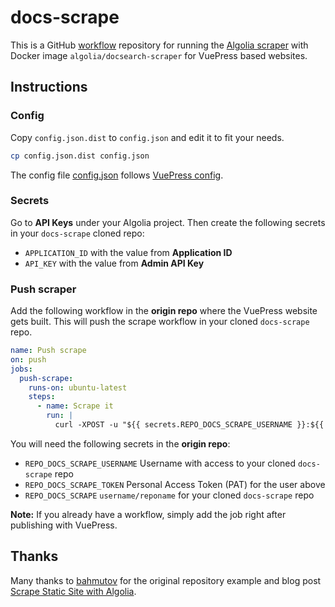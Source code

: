 # docs-scrape

This is a GitHub [workflow](.github/workflows/scrape.yml) repository for running the [Algolia scraper](https://docsearch.algolia.com/docs/run-your-own/) with Docker image `algolia/docsearch-scraper` for VuePress based websites.

## Instructions

### Config

Copy `config.json.dist` to `config.json` and edit it to fit your needs.

```sh
cp config.json.dist config.json
```

The config file [config.json](config.json) follows [VuePress config](https://github.com/algolia/docsearch-configs/blob/master/configs/vuepress.json).

### Secrets

Go to **API Keys** under your Algolia project. Then create the following secrets in your `docs-scrape` cloned repo:

- `APPLICATION_ID` with the value from **Application ID**
- `API_KEY` with the value from **Admin API Key**

### Push scraper

Add the following workflow in the **origin repo** where the VuePress website gets built. This will push the scrape workflow in your cloned `docs-scrape` repo.

```yaml
name: Push scrape
on: push
jobs:
  push-scrape:
    runs-on: ubuntu-latest
    steps:
      - name: Scrape it
        run: |
          curl -XPOST -u "${{ secrets.REPO_DOCS_SCRAPE_USERNAME }}:${{ secrets.REPO_DOCS_SCRAPE_TOKEN }}" -H "Accept: application/vnd.github.everest-preview+json" -H "Content-Type: application/json" https://api.github.com/repos/${{ secrets.REPO_DOCS_SCRAPE }}/dispatches --data '{"event_type": "push"}'
```

You will need the following secrets in the **origin repo**:

- `REPO_DOCS_SCRAPE_USERNAME` Username with access to your cloned `docs-scrape` repo
- `REPO_DOCS_SCRAPE_TOKEN` Personal Access Token (PAT) for the user above
- `REPO_DOCS_SCRAPE` `username/reponame` for your cloned `docs-scrape` repo

**Note:** If you already have a workflow, simply add the job right after publishing with VuePress.

## Thanks

Many thanks to [bahmutov](https://github.com/bahmutov) for the original repository example and blog post [Scrape Static Site with Algolia](https://glebbahmutov.com/blog/scrape-static-site-with-algolia/).

